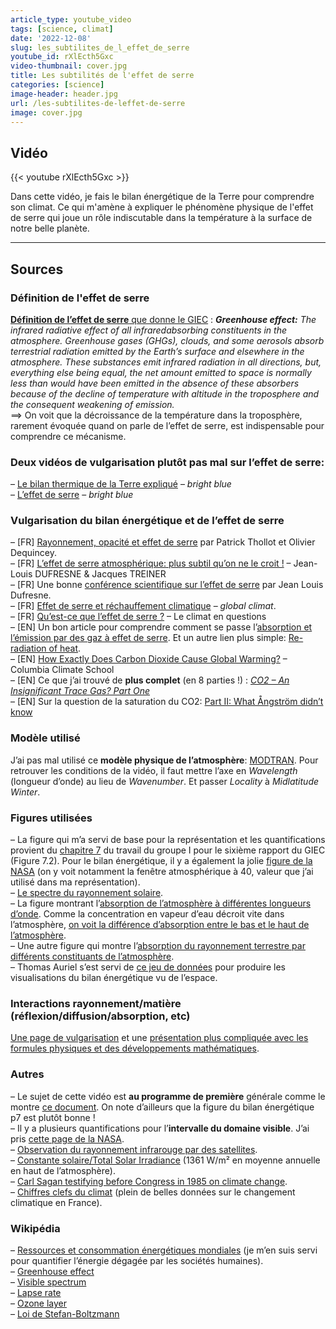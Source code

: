```yaml
---
article_type: youtube_video
tags: [science, climat]
date: '2022-12-08'
slug: les_subtilites_de_l_effet_de_serre
youtube_id: rXlEcth5Gxc
video-thumbnail: cover.jpg
title: Les subtilités de l'effet de serre
categories: [science]
image-header: header.jpg
url: /les-subtilites-de-leffet-de-serre
image: cover.jpg
---
```


## Vidéo

{{< youtube rXlEcth5Gxc >}}

Dans cette vidéo, je fais le bilan énergétique de la Terre pour
comprendre son climat. Ce qui m'amène à expliquer le phénomène physique
de l'effet de serre qui joue un rôle indiscutable dans la température à
la surface de notre belle planète.


<hr>

## Sources

### Définition de l'effet de serre

[__Définition de l’effet de serre__ que donne le GIEC](https://www.ipcc.ch/report/ar6/wg1/downloads/report/IPCC_AR6_WGI_AnnexVII.pdf) :  ___Greenhouse effect:___ _The infrared radiative effect of all infraredabsorbing constituents in the atmosphere._ _Greenhouse gases (GHGs), clouds, and some aerosols absorb terrestrial radiation emitted by the Earth’s surface and elsewhere in the atmosphere. These substances emit infrared radiation in all directions, but, everything else being equal, the net amount emitted to space is normally less than would have been emitted in the absence of these absorbers because of the decline of temperature with altitude in the troposphere and the consequent weakening of emission._  
==> On voit que la décroissance de la température dans la troposphère, rarement évoquée quand on parle de l’effet de serre, est indispensable pour comprendre ce mécanisme.

### Deux vidéos de vulgarisation plutôt pas mal sur l’effet de serre:  

– [Le bilan thermique de la Terre expliqué](https://www.youtube.com/watch?v=34oua7cIcso) – _bright blue_  
– [L’effet de serre](https://www.youtube.com/watch?v=0K7hKX9Jge4) – _bright blue_

### Vulgarisation du bilan énergétique et de l’effet de serre

– \[FR\] [Rayonnement, opacité et effet de serre](http://culturesciencesphysique.ens-lyon.fr/ressource/rayonnement-modele-effet-de-serre.xml) par Patrick Thollot et Olivier Dequincey.  
– \[FR\] [L’effet de serre atmosphérique: plus subtil qu’on ne le croit !](https://www.hprevot.fr/plus-subtil.pdf) – Jean-Louis DUFRESNE & Jacques TREINER  
– \[FR\] Une bonne [conférence scientifique sur l’effet de serre](https://www.youtube.com/watch?v=wI6eDF46qTI) par Jean Louis Dufresne.  
– \[FR\] [Effet de serre et réchauffement climatique](https://global-climat.com/effet-de-serre-et-rechauffement-climatique/) – _global climat_.  
– \[FR\] [Qu’est-ce que l’effet de serre ?](https://www.climat-en-questions.fr/reponse/fonctionnement-climat/effet-serre-par-philippe-bousquet-jean-louis-dufresne) – Le climat en questions  
– \[EN\] Un bon article pour comprendre comment se passe l’[absorption et l’émission par des gaz à effet de serre](https://www.geoexpro.com/articles/2020/01/recent-advances-in-climate-change-research-part-ix-how-carbon-dioxide-emits-ir-photons). Et un autre lien plus simple: [Re-radiation of heat](https://ugc.berkeley.edu/background-content/re-radiation-of-heat/).  
– \[EN\] [How Exactly Does Carbon Dioxide Cause Global Warming?](https://news.climate.columbia.edu/2021/02/25/carbon-dioxide-cause-global-warming/) – Columbia Climate School  
– \[EN\] Ce que j’ai trouvé de __plus complet__ (en 8 parties !) : [_CO2 – An Insignificant Trace Gas? Part One_](https://scienceofdoom.com/2009/11/28/co2-an-insignificant-trace-gas-part-one/)  
– \[EN\] Sur la question de la saturation du CO2: [Part II: What Ångström didn’t know](https://www.realclimate.org/index.php/archives/2007/06/a-saturated-gassy-argument-part-ii/)

### Modèle utilisé

J’ai pas mal utilisé ce __modèle physique de l’atmosphère__: [MODTRAN](http://climatemodels.uchicago.edu/modtran/). Pour retrouver les conditions de la vidéo, il faut mettre l’axe en _Wavelength_ (longueur d’onde) au lieu de _Wavenumber_. Et passer _Locality_ à _Midlatitude Winter_.

### Figures utilisées

– La figure qui m’a servi de base pour la représentation et les quantifications provient du [chapitre 7](https://www.ipcc.ch/report/ar6/wg1/downloads/report/IPCC_AR6_WGI_Chapter07.pdf) du travail du groupe I pour le sixième rapport du GIEC (Figure 7.2). Pour le bilan énergétique, il y a également la jolie [figure de la NASA](https://www.nasa.gov/feature/langley/what-is-earth-s-energy-budget-five-questions-with-a-guy-who-knows) (on y voit notamment la fenêtre atmosphérique à 40, valeur que j’ai utilisé dans ma représentation).  
– [Le spectre du rayonnement solaire](https://commons.wikimedia.org/wiki/File:Solar_Spectrum.png).  
– La figure montrant l’[absorption de l’atmosphère à différentes longueurs d’onde](https://twitter.com/RARohde/status/1196761516051238912). Comme la concentration en vapeur d’eau décroit vite dans l’atmosphère, [on voit la différence d’absorption entre le bas et le haut de l’atmosphère](https://twitter.com/rarohde/status/1197147289229385728).  
– Une autre figure qui montre l’[absorption du rayonnement terrestre par différents constituants de l’atmosphère](https://www.researchgate.net/figure/The-spectral-density-of-the-thermal-flow-long-wave-radiation-of-the-Earths-surface-as-a_fig2_326639874).  
– Thomas Auriel s’est servi de [ce jeu de données](https://cds.climate.copernicus.eu/cdsapp#!/dataset/reanalysis-era5-pressure-levels?tab=overview) pour produire les visualisations du bilan énergétique vu de l’espace.

### Interactions rayonnement/matière (réflexion/diffusion/absorption, etc) 

[Une page de vulgarisation](https://eplanets.univ-lyon1.fr/notions-scientifiques/teledetection-hyperspectrale/interactions-rayonnement-matiere/) et une [présentation plus compliquée avec les formules physiques et des développements mathématiques](https://ressources.unisciel.fr/sillages/physique/thermo_2a_pc/res/pheno_transport.pdf).

### Autres

– Le sujet de cette vidéo est __au programme de première__ générale comme le montre [ce document](https://eduscol.education.fr/document/25390/download). On note d’ailleurs que la figure du bilan énergétique p7 est plutôt bonne !  
– Il y a plusieurs quantifications pour l’__intervalle du domaine visible__. J’ai pris [cette page de la NASA](https://science.nasa.gov/ems/09_visiblelight).  
– [Observation du rayonnement infrarouge par des satellites](https://e-cours.univ-paris1.fr/modules/uved/envcal/html/rayonnement/precisions-bandes-msg/irtherm.html).  
– [Constante solaire/Total Solar Irradiance](https://www.pmodwrc.ch/en/research-development/solar-physics/tsi-composite/) (1361 W/m² en moyenne annuelle en haut de l’atmosphère).  
– [Carl Sagan testifying before Congress in 1985 on climate change](https://www.youtube.com/watch?v=Wp-WiNXH6hI).  
– [Chiffres clefs du climat](https://www.statistiques.developpement-durable.gouv.fr/edition-numerique/chiffres-cles-du-climat/1-observations-du-changement-climatique) (plein de belles données sur le changement climatique en France).

### Wikipédia

– [Ressources et consommation énergétiques mondiales](https://fr.wikipedia.org/wiki/Ressources_et_consommation_%C3%A9nerg%C3%A9tiques_mondiales) (je m’en suis servi pour quantifier l’énergie dégagée par les sociétés humaines).  
– [Greenhouse effect](https://en.wikipedia.org/wiki/Greenhouse_effect)  
– [Visible spectrum](https://en.wikipedia.org/wiki/Visible_spectrum)  
– [Lapse rate](https://en.wikipedia.org/wiki/Lapse_rate)  
– [Ozone layer](https://en.wikipedia.org/wiki/Ozone_layer)  
– [Loi de Stefan-Boltzmann](https://fr.wikipedia.org/wiki/Loi_de_Stefan-Boltzmann)
